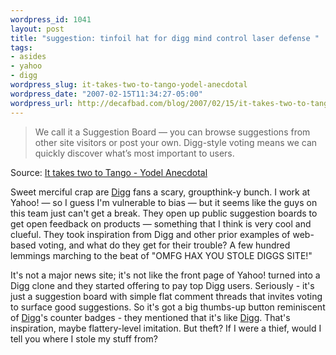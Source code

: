 ```yaml
--- 
wordpress_id: 1041
layout: post
title: "suggestion: tinfoil hat for digg mind control laser defense "
tags: 
- asides
- yahoo
- digg
wordpress_slug: it-takes-two-to-tango-yodel-anecdotal
wordpress_date: "2007-02-15T11:34:27-05:00"
wordpress_url: http://decafbad.com/blog/2007/02/15/it-takes-two-to-tango-yodel-anecdotal
---
```

<blockquote cite="http://yodel.yahoo.com/2007/02/14/it-takes-two-to-tango/">We call it a Suggestion Board — you can browse suggestions from other site visitors or post your own. Digg-style voting means we can quickly discover what’s most important to users.</blockquote><div class="quotesource">Source: <a href="http://yodel.yahoo.com/2007/02/14/it-takes-two-to-tango/">It takes two to Tango - Yodel Anecdotal</a></div>

Sweet merciful crap are [Digg][] fans a scary, groupthink-y bunch.  I work at Yahoo! — so I guess I'm vulnerable to bias — but it seems like the guys on this team just can't get a break.  They open up public suggestion boards to get open feedback on products — something that I think is very cool and clueful.  They took inspiration from Digg and other prior examples of web-based voting, and what do they get for their trouble?  A few hundred lemmings marching to the beat of "OMFG HAX YOU STOLE DIGGS SITE!"

It's not a major news site; it's not like the front page of Yahoo! turned into a Digg clone and they started offering to pay top Digg users.  Seriously - it's just a suggestion board with simple flat comment threads that invites voting to surface good suggestions.  So it's got a big thumbs-up button reminiscent of [Digg][]'s counter badges - they mentioned that it's like [Digg][].  That's inspiration, maybe flattery-level imitation.  But theft?  If I were a thief, would I tell you where I stole my stuff from?

[digg]: http://digg.com
